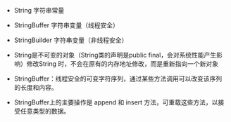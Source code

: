 + String 字符串常量

+ StringBuffer 字符串变量（线程安全）

+ StringBuilder 字符串变量（非线程安全）

+ String是不可变的对象（String类的声明是public final，会对系统性能产生影响）修改String
时，不会在原有的内存地址修改，而是重新指向一个新对象

+ StringBuffer：线程安全的可变字符序列，通过某些方法调用可以改变该序列的长度和内容。

+ StringBuffer上的主要操作是 append 和 insert 方法，可重载这些方法，以接受任意类型的数据。